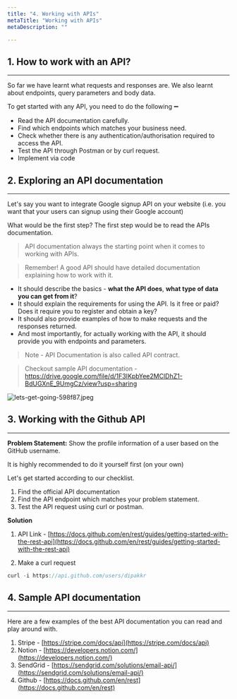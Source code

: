 ```yaml
---
title: "4. Working with APIs"
metaTitle: "Working with APIs"
metaDescription: ""

---
```




## 1. How to work with an API?

---

So far we have learnt what requests and responses are. We also learnt about endpoints, query parameters and body data. 

To get started with any API, you need to do the following ➖

- Read the API documentation carefully.
- Find which endpoints which matches your business need.
- Check whether there is any authentication/authorisation required to access the API.
- Test the API through Postman or by curl request.
- Implement via code

## 2. Exploring an API documentation

---

Let's say you want to integrate Google signup API on your website (i.e. you want that your users can signup using their Google account)

What would be the first step? The first step would be to read the APIs documentation. 

> API documentation always the starting point when it comes to working with APIs.

> Remember! A good API should have detailed documentation explaining how to work with it. 

- It should describe the basics - **what the API does**, **what type of data you can get from it**?
- It should explain the requirements for using the API. Is it free or paid? Does it require you to register and obtain a key?
- It should also provide examples of how to make requests and the responses returned.
- And most importantly, for actually working with the API, it should provide you with endpoints and parameters.

> Note - API Documentation is also called API contract.

> Checkout sample API documentation - https://drive.google.com/file/d/1F3IKpbYee2MClDhZ1-BdUGXnE_9UmgCz/view?usp=sharing

![lets-get-going-598f87.jpeg](/images/api-for-pm/lets-get-going-598f87.jpeg)

## 3. Working with the Github API 
  
---

**Problem Statement:** Show the profile information of a user based on the GitHub username. 

It is highly recommended to do it yourself first (on your own) 

Let's get started according to our checklist.

1. Find the official API documentation
2. Find the API endpoint which matches your problem statement.
3. Test the API request using curl or postman.

**Solution** 

1. API Link - [https://docs.github.com/en/rest/guides/getting-started-with-the-rest-api](https://docs.github.com/en/rest/guides/getting-started-with-the-rest-api)

2. Make a curl request

```jsx
curl -i https://api.github.com/users/dipakkr
```

## 4. Sample API documentation

---
Here are a few examples of the best API documentation you can read and play around with. 

1. Stripe - [https://stripe.com/docs/api](https://stripe.com/docs/api)
2. Notion - [https://developers.notion.com/](https://developers.notion.com/)
3. SendGrid - [https://sendgrid.com/solutions/email-api/](https://sendgrid.com/solutions/email-api/)
4. Github - [https://docs.github.com/en/rest](https://docs.github.com/en/rest)


